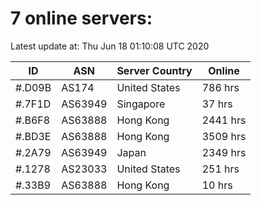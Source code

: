 # 7 online servers:

Latest update at: Thu Jun 18 01:10:08 UTC 2020

| ID | ASN | Server Country | Online |
| -- | --- | -------------- | ------ |
| #.D09B | AS174 | United States | 786 hrs |
| #.7F1D | AS63949 | Singapore | 37 hrs |
| #.B6F8 | AS63888 | Hong Kong | 2441 hrs |
| #.BD3E | AS63888 | Hong Kong | 3509 hrs |
| #.2A79 | AS63949 | Japan | 2349 hrs |
| #.1278 | AS23033 | United States | 251 hrs |
| #.33B9 | AS63888 | Hong Kong | 10 hrs |

